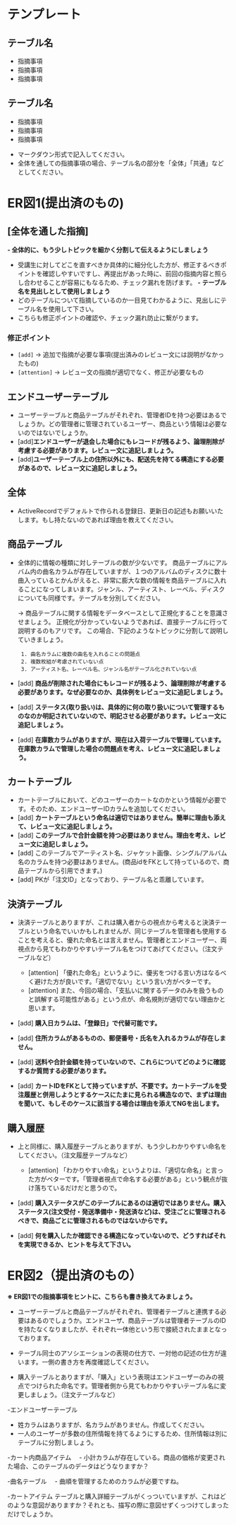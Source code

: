 # テンプレート

## テーブル名
- 指摘事項
- 指摘事項
- 指摘事項

## テーブル名
- 指摘事項
- 指摘事項
- 指摘事項

* マークダウン形式で記入してください。
* 全体を通しての指摘事項の場合、テーブル名の部分を「全体」「共通」などとしてください。

# ER図1(提出済のもの)

## [全体を通した指摘]
**- 全体的に、もう少しトピックを細かく分割して伝えるようにしましょう**
  - 受講生に対してどこを直すべきか具体的に細分化した方が、修正するべきポイントを確認しやすいですし、再提出があった時に、前回の指摘内容と照らし合わせることが容易にもなるため、チェック漏れを防げます。
**- テーブル名を見出しとして使用しましょう**
  - どのテーブルについて指摘しているのか一目見てわかるように、見出しにテーブル名を使用して下さい。
  - こちらも修正ポイントの確認や、チェック漏れ防止に繋がります。
  
### 修正ポイント
-  `[add]` → 追加で指摘が必要な事項(提出済みのレビュー文には説明がなかったもの)
-  `[attention]` → レビュー文の指摘が適切でなく、修正が必要なもの

## エンドユーザーテーブル
- ユーザーテーブルと商品テーブルがそれぞれ、管理者IDを持つ必要はあるでしょうか。どの管理者に管理されているユーザー、商品という情報は必要ないのではないでしょうか。
- [add]**エンドユーザーが退会した場合にもレコードが残るよう、論理削除が考慮する必要があります。レビュー文に追記しましょう。**
- [add]**ユーザーテーブル上の住所以外にも、配送先を持てる構造にする必要があるので、レビュー文に追記しましょう。**

## 全体
- ActiveRecordでデフォルトで作られる登録日、更新日の記述もお願いいたします。もし持たないのであれば理由を教えてください。

## 商品テーブル
- 全体的に情報の種類に対しテーブルの数が少ないです。
商品テーブルにアルバム内の曲名カラムが存在していますが、１つのアルバムのディスクに数十曲入っているとかんがえると、非常に膨大な数の情報を商品テーブルに入れることになってしまいます。ジャンル、アーティスト、レーベル、ディスクについても同様です。テーブルを分別してください。

   → 商品テーブルに関する情報をデータベースとして正規化することを意識させましょう。
     正規化が分かっていないようであれば、直接テーブルに行って説明するのもアリです。
     この場合、下記のようなトピックに分割して説明していきましょう。
     ```
      1. 曲名カラムに複数の曲名を入れることの問題点
      2. 複数枚組が考慮されていない点
      3. アーティスト名、レーベル名、ジャンル名がテーブル化されていない点
     ```

- [add] **商品が削除された場合にもレコードが残るよう、論理削除が考慮する必要があります。なぜ必要なのか、具体例をレビュー文に追記しましょう。**
- [add] **ステータス(取り扱い)は、具体的に何の取り扱いについて管理するものなのか明記されていないので、明記させる必要があります。レビュー文に追記しましょう。**
- [add] **在庫数カラムがありますが、現在は入荷テーブルで管理しています。在庫数カラムで管理した場合の問題点を考え、レビュー文に追記しましょう。**

## カートテーブル
- カートテーブルにおいて、どのユーザーのカートなのかという情報が必要です。そのため、エンドユーザーIDカラムを追加してください。
- [add] **カートテーブルという命名は適切ではありません。簡単に理由も添えて、レビュー文に追記しましょう。**
- [add] **このテーブルで合計金額を持つ必要はありません。理由を考え、レビュー文に追記しましょう。**
- [add] このテーブルでアーティスト名、ジャケット画像、シングル/アルバム名のカラムを持つ必要はありません。(商品idをFKとして持っているので、商品テーブルから引用できます。)
- [add] PKが「注文ID」となっており、テーブル名と乖離しています。

## 決済テーブル
- 決済テーブルとありますが、これは購入者からの視点から考えると決済テーブルという命名でいいかもしれませんが、同じテーブルを管理者も使用することを考えると、優れた命名とは言えません。管理者とエンドユーザー、両視点から見てもわかりやすいテーブル名をつけてあげてください。（注文テーブルなど）
   - [attention] 「優れた命名」というように、優劣をつける言い方はなるべく避けた方が良いです。「適切でない」という言い方がベターです。
   - [attention] また、今回の場合、「支払いに関するデータのみを扱うものと誤解する可能性がある」という点が、命名規則が適切でない理由かと思います。
   
- [add] **購入日カラムは、「登録日」で代替可能です。**
- [add] **住所カラムがあるものの、郵便番号・氏名を入れるカラムが存在しません。**
- [add] **送料や合計金額を持っていないので、これらについてどのように確認するか質問する必要があります。**
- [add] **カートIDをFKとして持っていますが、不要です。カートテーブルを受注履歴と併用しようとするケースにたまに見られる構造なので、まずは理由を聞いて、もしそのケースに該当する場合は理由を添えてNGを出します。**

## 購入履歴
- 上と同様に、購入履歴テーブルとありますが、もう少しわかりやすい命名をしてください。（注文履歴テーブルなど）
   - [attention] 「わかりやすい命名」というよりは、「適切な命名」と言った方がベターです。「管理者視点で命名する必要がある」という観点が抜け落ちているだけだと思うので。

- [add] **購入ステータスがこのテーブルにあるのは適切ではありません。購入ステータス(注文受付・発送準備中・発送済など)は、受注ごとに管理されるべきで、商品ごとに管理されるものではないからです。**
- [add] **何を購入したか確認できる構造になっていないので、どうすればそれを実現できるか、ヒントを与えて下さい。**


# ER図2（提出済のもの）

**※ ER図1での指摘事項をヒントに、こちらも書き換えてみましょう。**

- ユーザーテーブルと商品テーブルがそれぞれ、管理者テーブルと連携する必要はあるのでしょうか。エンドユーザ、商品テーブルは管理者テーブルのIDを持たなくなりましたが、それぞれ一体他という形で接続されたままとなっております。

- テーブル同士のアソシエーションの表現の仕方で、一対他の記述の仕方が違います。一側の書き方を再度確認してください。

- 購入テーブルとありますが、「購入」という表現はエンドユーザーのみの視点でつけられた命名です。管理者側から見てもわかりやすいテーブル名に変更しましょう。（注文テーブルなど）

-エンドユーザーテーブル
   - 姓カラムはありますが、名カラムがありません。作成してください。
   - 一人のユーザーが多数の住所情報を持てるようにするため、住所情報は別にテーブルに分割しましょう。

-カート内商品アイテム
　- 小計カラムが存在している。商品の価格が変更された場合、このテーブルのデータはどうなりますか？

-曲名テーブル
　- 曲順を管理するためのカラムが必要ですね。

-カートアイテム テーブルと購入詳細テーブルがくっついていますが、これはどのような意図がありますか？それとも、描写の際に意図せずくっつけてしまっただけでしょうか。

